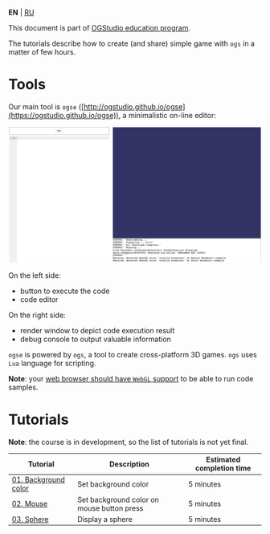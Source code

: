 
**EN** | [RU][ru]

This document is part of [OGStudio education program][education].

The tutorials describe how to create (and share) simple game with `ogs`
in a matter of few hours.

# Tools

Our main tool is `ogse`
([http://ogstudio.github.io/ogse](https://ogstudio.github.io/ogse)),
a minimalistic on-line editor:

![screen-editor]

On the left side:

* button to execute the code
* code editor

On the right side:

* render window to depict code execution result
* debug console to output valuable information

`ogse` is powered by `ogs`, a tool to create cross-platform 3D games.
`ogs` uses `Lua` language for scripting.

**Note**: your [web browser should have `WebGL` support][webgl] to be able to
run code samples.

# Tutorials

**Note**: the course is in development, so the list of tutorials is not yet final.

| Tutorial | Description | Estimated completion time |
|-|-|-|
| [01. Background color][01.BackgroundColor] | Set background color | 5 minutes |
| [02. Mouse][02.Mouse] | Set background color on mouse button press | 5 minutes |
| [03. Sphere][03.Sphere] | Display a sphere | 5 minutes |

[ru]: README-ru.md

[education]: http://opengamestudio.org/pages/education.html
[01.BackgroundColor]: 01.BackgroundColor/README.md
[02.Mouse]: 02.Mouse/README.md
[03.Sphere]: 03.Sphere/README.md

[screen-editor]: ogse.png
[webgl]: https://get.webgl.org
